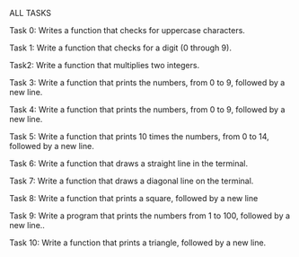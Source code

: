 ALL TASKS

Task 0: Writes a function that checks for uppercase characters.



Task 1: Write a function that checks for a digit (0 through 9).



Task2: Write a function that multiplies two integers.



Task 3: Write a function that prints the numbers, from 0 to 9, followed by a new line.



Task 4: Write a function that prints the numbers, from 0 to 9, followed by a new line.



Task 5: Write a function that prints 10 times the numbers, from 0 to 14, followed by a new line.



Task 6: Write a function that draws a straight line in the terminal.



Task 7: Write a function that draws a diagonal line on the terminal.



Task 8: Write a function that prints a square, followed by a new line



Task 9: Write a program that prints the numbers from 1 to 100, followed by a new line..



Task 10: Write a function that prints a triangle, followed by a new line.

